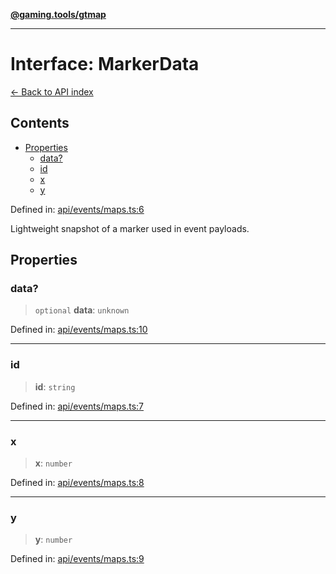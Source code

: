 [**@gaming.tools/gtmap**](README.md)

***

# Interface: MarkerData

[← Back to API index](./README.md)

## Contents

- [Properties](#properties)
  - [data?](#data)
  - [id](#id)
  - [x](#x)
  - [y](#y)

Defined in: [api/events/maps.ts:6](https://github.com/gamingtools/gt-map/blob/456675b84d19e7c9d557294c3b19a4bb0dcd9d51/packages/gtmap/src/api/events/maps.ts#L6)

Lightweight snapshot of a marker used in event payloads.

## Properties

### data?

> `optional` **data**: `unknown`

Defined in: [api/events/maps.ts:10](https://github.com/gamingtools/gt-map/blob/456675b84d19e7c9d557294c3b19a4bb0dcd9d51/packages/gtmap/src/api/events/maps.ts#L10)

***

### id

> **id**: `string`

Defined in: [api/events/maps.ts:7](https://github.com/gamingtools/gt-map/blob/456675b84d19e7c9d557294c3b19a4bb0dcd9d51/packages/gtmap/src/api/events/maps.ts#L7)

***

### x

> **x**: `number`

Defined in: [api/events/maps.ts:8](https://github.com/gamingtools/gt-map/blob/456675b84d19e7c9d557294c3b19a4bb0dcd9d51/packages/gtmap/src/api/events/maps.ts#L8)

***

### y

> **y**: `number`

Defined in: [api/events/maps.ts:9](https://github.com/gamingtools/gt-map/blob/456675b84d19e7c9d557294c3b19a4bb0dcd9d51/packages/gtmap/src/api/events/maps.ts#L9)
